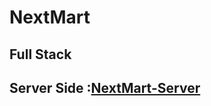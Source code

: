 # NextMart
## Full Stack

## Server Side :[NextMart-Server](https://github.com/Rakesh01999/NextMart-Server)
